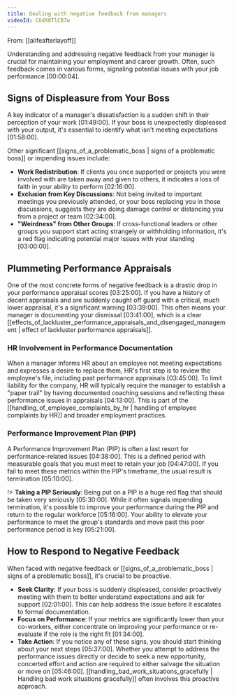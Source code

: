 ```yaml
---
title: Dealing with negative feedback from managers
videoId: C6dX8TlCB7w
---
```


From: [[alifeafterlayoff]] <br/> 

Understanding and addressing negative feedback from your manager is crucial for maintaining your employment and career growth. Often, such feedback comes in various forms, signaling potential issues with your job performance <a class="yt-timestamp" data-t="00:00:04">[00:00:04]</a>.

## Signs of Displeasure from Your Boss
A key indicator of a manager's dissatisfaction is a sudden shift in their perception of your work <a class="yt-timestamp" data-t="01:49:00">[01:49:00]</a>. If your boss is unexpectedly displeased with your output, it's essential to identify what isn't meeting expectations <a class="yt-timestamp" data-t="01:58:00">[01:58:00]</a>.

Other significant [[signs_of_a_problematic_boss | signs of a problematic boss]] or impending issues include:
*   **Work Redistribution**: If clients you once supported or projects you were involved with are taken away and given to others, it indicates a loss of faith in your ability to perform <a class="yt-timestamp" data-t="02:16:00">[02:16:00]</a>.
*   **Exclusion from Key Discussions**: Not being invited to important meetings you previously attended, or your boss replacing you in those discussions, suggests they are doing damage control or distancing you from a project or team <a class="yt-timestamp" data-t="02:34:00">[02:34:00]</a>.
*   **"Weirdness" from Other Groups**: If cross-functional leaders or other groups you support start acting strangely or withholding information, it's a red flag indicating potential major issues with your standing <a class="yt-timestamp" data-t="03:00:00">[03:00:00]</a>.

## Plummeting Performance Appraisals
One of the most concrete forms of negative feedback is a drastic drop in your performance appraisal scores <a class="yt-timestamp" data-t="03:25:00">[03:25:00]</a>. If you have a history of decent appraisals and are suddenly caught off guard with a critical, much lower appraisal, it's a significant warning <a class="yt-timestamp" data-t="03:39:00">[03:39:00]</a>. This often means your manager is documenting your dismissal <a class="yt-timestamp" data-t="03:41:00">[03:41:00]</a>, which is a clear [[effects_of_lackluster_performance_appraisals_and_disengaged_management | effect of lackluster performance appraisals]].

### HR Involvement in Performance Documentation
When a manager informs HR about an employee not meeting expectations and expresses a desire to replace them, HR's first step is to review the employee's file, including past performance appraisals <a class="yt-timestamp" data-t="03:45:00">[03:45:00]</a>. To limit liability for the company, HR will typically require the manager to establish a "paper trail" by having documented coaching sessions and reflecting these performance issues in appraisals <a class="yt-timestamp" data-t="04:13:00">[04:13:00]</a>. This is part of the [[handling_of_employee_complaints_by_hr | handling of employee complaints by HR]] and broader employment practices.

### Performance Improvement Plan (PIP)
A Performance Improvement Plan (PIP) is often a last resort for performance-related issues <a class="yt-timestamp" data-t="04:38:00">[04:38:00]</a>. This is a defined period with measurable goals that you must meet to retain your job <a class="yt-timestamp" data-t="04:47:00">[04:47:00]</a>. If you fail to meet these metrics within the PIP's timeframe, the usual result is termination <a class="yt-timestamp" data-t="05:10:00">[05:10:00]</a>.

!> **Taking a PIP Seriously**: Being put on a PIP is a huge red flag that should be taken very seriously <a class="yt-timestamp" data-t="05:30:00">[05:30:00]</a>. While it often signals impending termination, it's possible to improve your performance during the PIP and return to the regular workforce <a class="yt-timestamp" data-t="05:16:00">[05:16:00]</a>. Your ability to elevate your performance to meet the group's standards and move past this poor performance period is key <a class="yt-timestamp" data-t="05:21:00">[05:21:00]</a>.

## How to Respond to Negative Feedback
When faced with negative feedback or [[signs_of_a_problematic_boss | signs of a problematic boss]], it's crucial to be proactive.

*   **Seek Clarity**: If your boss is suddenly displeased, consider proactively meeting with them to better understand expectations and ask for support <a class="yt-timestamp" data-t="02:01:00">[02:01:00]</a>. This can help address the issue before it escalates to formal documentation.
*   **Focus on Performance**: If your metrics are significantly lower than your co-workers, either concentrate on improving your performance or re-evaluate if the role is the right fit <a class="yt-timestamp" data-t="01:34:00">[01:34:00]</a>.
*   **Take Action**: If you notice any of these signs, you should start thinking about your next steps <a class="yt-timestamp" data-t="05:37:00">[05:37:00]</a>. Whether you attempt to address the performance issues directly or decide to seek a new opportunity, concerted effort and action are required to either salvage the situation or move on <a class="yt-timestamp" data-t="05:46:00">[05:46:00]</a>. [[handling_bad_work_situations_gracefully | Handling bad work situations gracefully]] often involves this proactive approach.